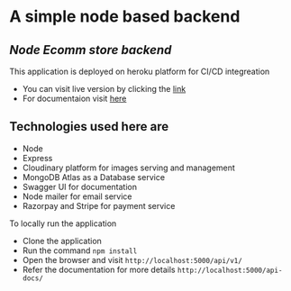# A simple node based backend
## _Node Ecomm store backend_

This application is deployed on heroku platform for CI/CD integreation
- You can visit live version by clicking the [link](https://shubhamnodebackend.herokuapp.com)
- For documentaion visit [here](https://shubhamnodebackend.herokuapp.com/api-docs)


## Technologies used here are 

- Node
- Express
- Cloudinary platform for images serving and management
- MongoDB Atlas as a Database service
- Swagger UI for documentation
- Node mailer for email service
- Razorpay and Stripe for payment service

To locally run the application 
- Clone the application
- Run the command `npm install`
- Open the browser and visit `http://localhost:5000/api/v1/`
- Refer the documentation for more details `http://localhost:5000/api-docs/`
